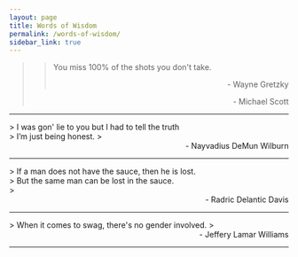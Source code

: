 ```yaml
---
layout: page
title: Words of Wisdom
permalink: /words-of-wisdom/
sidebar_link: true
---
```

> > You miss 100% of the shots you don't take.
> > <div style="text-align: right"> - Wayne Gretzky </div>
> <div style="text-align: right"> - Michael Scott </div>
<hr>
> I was gon' lie to you but I had to tell the truth <br/>
> I’m just being honest.
> <div style="text-align: right"> - Nayvadius DeMun Wilburn </div>
<hr>
> If a man does not have the sauce, then he is lost.<br/>
> But the same man can be lost in the sauce.<br/>
> <div style="text-align: right"> - Radric Delantic Davis </div>
<hr>
> When it comes to swag, there's no gender involved.
> <div style="text-align: right"> - Jeffery Lamar Williams </div>
<hr>
